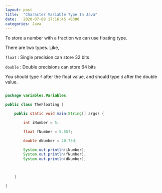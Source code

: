 ```yaml
---
layout: post
title:  "Character Variable Type In Java"
date:   2020-07-08 17:16:45 +0300
categories: Java
---
```


To store a number with a fraction we can use floating type.

There are two types. Like,

`float` : Single precision can store 32 bits

`double` : Double precisions can store 64 bits

You should type `f` after the float value, and should type `d` after the double value. 

```java

package variables.Variables;

public class TheFloating {

    public static void main(String[] args) {

        int iNumber = 5;

        float fNumber = 5.55f;

        double dNumber = 20.75d;

        System.out.println(iNumber);
        System.out.println(fNumber);
        System.out.println(dNumber);



    }

}

```
